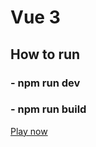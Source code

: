 # Vue 3

## How to run
### - npm run dev
### - npm run build

[Play now](http://game.newtony.ru/sapper/)
